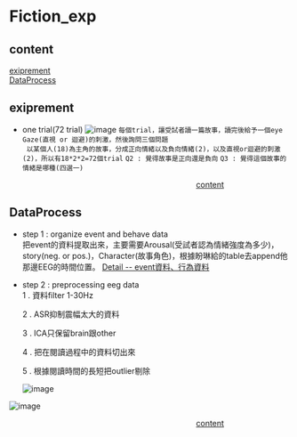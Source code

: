 # Fiction_exp
## content
[exiprement](#exiprement)  
[DataProcess](#DataProcess)

## exiprement
- one trial(72 trial)
![image](https://github.com/user-attachments/assets/1579ce99-fcbb-4a85-a4e2-c8c7785c4052)
```每個trial，讓受試者讀一篇故事，讀完後給予一個eye Gaze(直視 or 迴避)的刺激，然後詢問三個問題```  
``` 以某個人(18)為主角的故事，分成正向情緒以及負向情緒(2)，以及直視or迴避的刺激(2)，所以有18*2*2=72個trial```
``` Q2 : 覺得故事是正向還是負向 ```
``` Q3 : 覺得這個故事的情緒是哪種(四選一) ```
  
&ensp;&ensp;&ensp;&ensp;&ensp;&ensp;&ensp;&ensp;&ensp;&ensp;&ensp;&ensp;&ensp;&ensp;&ensp;&ensp;&ensp;&ensp;&ensp;&ensp;&ensp;&ensp;&ensp;&ensp;&ensp;&ensp;&ensp;&ensp;&ensp;&ensp;&ensp;&ensp;&ensp;&ensp;&ensp;&ensp;&ensp;&ensp;&ensp;&ensp;&ensp;&ensp;&ensp;&ensp;&ensp;&ensp;&ensp;&ensp;[content](#content)

## DataProcess
- step 1 : organize event and behave data  
  把event的資料提取出來，主要需要Arousal(受試者認為情緒強度為多少)，story(neg. or pos.)，Character(故事角色)，根據盼琳給的table去append他那邊EEG的時間位置。
  [Detail -- event資料、行為資料](./WorkLog/DataProcDetail.md)
- step 2 : preprocessing eeg data  
  1 . 資料filter 1-30Hz
  
  2 . ASR抑制震幅太大的資料

  3 . ICA只保留brain跟other
  
  4 . 把在閱讀過程中的資料切出來
  
  5 . 根據閱讀時間的長短把outlier剔除  

  ![image](https://github.com/user-attachments/assets/c273ba72-b611-4e67-8f18-2c92655dbfa8)
  

    
 ![image](https://github.com/user-attachments/assets/c217c959-9796-498b-8ebb-6b4959437a46)


&ensp;&ensp;&ensp;&ensp;&ensp;&ensp;&ensp;&ensp;&ensp;&ensp;&ensp;&ensp;&ensp;&ensp;&ensp;&ensp;&ensp;&ensp;&ensp;&ensp;&ensp;&ensp;&ensp;&ensp;&ensp;&ensp;&ensp;&ensp;&ensp;&ensp;&ensp;&ensp;&ensp;&ensp;&ensp;&ensp;&ensp;&ensp;&ensp;&ensp;&ensp;&ensp;&ensp;&ensp;&ensp;&ensp;&ensp;&ensp;[content](#content)   

